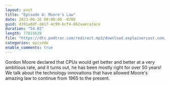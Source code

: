 ```yaml
---
layout: post
title: "Episode 4: Moore's Law"
date: 2023-06-16 08:00:00 -0700
guid: d391a8df-d417-4c99-bcf4-862aaeca3ace
duration: "54.02"
length: 77815639
file: "https://dts.podtrac.com/redirect.mp3/download.explainercast.com/explainercast-004.mp3"
categories: episode
enable_comments: true
---
```


Gordon Moore declared that CPUs would get better and better at a very ambitious rate,
and it turns out, he has been mostly right for over 50 years! We talk about the 
technology innovations that have allowed Moore's amazing law to continue from 1965 to
the present.
